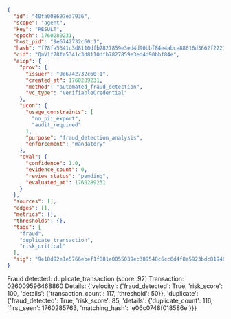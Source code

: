 ```json
{
  "id": "40fa008697ea7936",
  "scope": "agent",
  "key": "RESULT",
  "epoch": 1760289231,
  "host_pid": "9e6742732c60:1",
  "hash": "f78fa5341c3d8110dfb7827859e3ed4d90bbf84e4abce88616d3662f22218435",
  "cid": "QmV1f78fa5341c3d8110dfb7827859e3ed4d90bbf84e",
  "aicp": {
    "prov": {
      "issuer": "9e6742732c60:1",
      "created_at": 1760289231,
      "method": "automated_fraud_detection",
      "vc_type": "VerifiableCredential"
    },
    "ucon": {
      "usage_constraints": [
        "no_pii_export",
        "audit_required"
      ],
      "purpose": "fraud_detection_analysis",
      "enforcement": "mandatory"
    },
    "eval": {
      "confidence": 1.0,
      "evidence_count": 0,
      "review_status": "pending",
      "evaluated_at": 1760289231
    }
  },
  "sources": [],
  "edges": [],
  "metrics": {},
  "thresholds": {},
  "tags": [
    "fraud",
    "duplicate_transaction",
    "risk_critical"
  ],
  "sig": "9e18d92e1e5766ebef1f881e0055039ec309548c6cc6d4f8a5923bdc8194632e"
}
```

Fraud detected: duplicate_transaction (score: 92)
Transaction: 026009596468860
Details: {'velocity': {'fraud_detected': True, 'risk_score': 100, 'details': {'transaction_count': 117, 'threshold': 50}}, 'duplicate': {'fraud_detected': True, 'risk_score': 85, 'details': {'duplicate_count': 116, 'first_seen': 1760285763, 'matching_hash': 'e06c0748f018586e'}}}